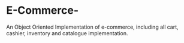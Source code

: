 # E-Commerce-
An Object Oriented Implementation of e-commerce, including all cart, cashier, inventory and catalogue implementation. 
